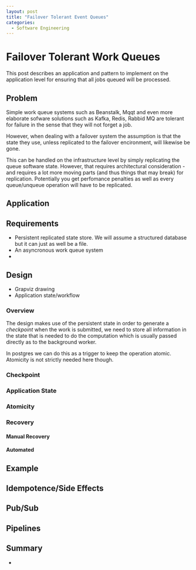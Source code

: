 ```yaml
---
layout: post
title: "Failover Tolerant Event Queues"
categories:
  - Software Engineering
---
```


# Failover Tolerant Work Queues

This post describes an application and pattern to implement
on the application level for ensuring that all jobs queued
will be processed.

## Problem
Simple work queue systems such as Beanstalk, Mqqt and even more elaborate sofware solutions such as Kafka, Redis, Rabbid MQ are tolerant for failure in the sense that they will not forget a job.

However, when dealing with a failover system the assumption is that the state they use, unless replicated to the failover encironment, will likewise be gone.

This can be handled on the infrastructure level by simply replicating the queue software state. However, that requires architectural consideration - and requires a lot more moving parts (and thus things that may break) for replication. Potentially you get perfomance penalties as well as every queue/unqueue operation will have to be replicated.


## Application


## Requirements
- Persistent replicated state store. We will assume a structured database but it can just as well be a file.
- An asyncronous work queue system
- 
 
## Design
- Grapviz drawing
- Application state/workflow 

### Overview
The design makes use of the persistent state in order to generate a _checkpoint_ when the work is submitted, we need to store all information in the state that is needed to do the computation which is usually passed directly as to the background worker.

In postgres we can do this as a trigger to keep the operation atomic. Atomicity is not strictly needed here though.


### Checkpoint


### Application State
### Atomicity
### Recovery
#### Manual Recovery
#### Automated

## Example
## Idempotence/Side Effects
## Pub/Sub
## Pipelines

## Summary
- 